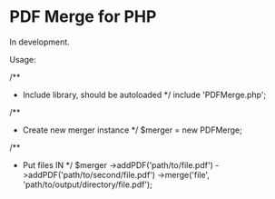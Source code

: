 # PDF Merge for PHP

In development.

Usage:

/**
 * Include library, should be autoloaded
 */
include 'PDFMerge.php';

/**
 * Create new merger instance
 */
$merger = new PDFMerge;

/**
 * Put files IN
 */
$merger
    ->addPDF('path/to/file.pdf')
    ->addPDF('path/to/second/file.pdf')
   ->merge('file', 'path/to/output/directory/file.pdf');
